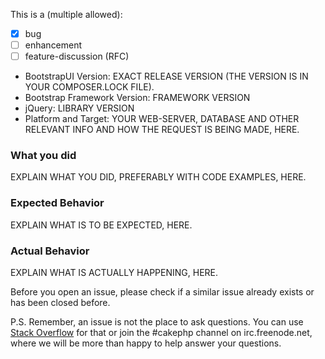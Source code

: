 This is a (multiple allowed):
- [x] bug
- [ ] enhancement
- [ ] feature-discussion (RFC)

* BootstrapUI Version: EXACT RELEASE VERSION (THE VERSION IS IN YOUR COMPOSER.LOCK FILE).
* Bootstrap Framework Version: FRAMEWORK VERSION
* jQuery: LIBRARY VERSION
* Platform and Target: YOUR WEB-SERVER, DATABASE AND OTHER RELEVANT INFO AND HOW THE REQUEST IS BEING MADE, HERE.

### What you did
EXPLAIN WHAT YOU DID, PREFERABLY WITH CODE EXAMPLES, HERE.

### Expected Behavior
EXPLAIN WHAT IS TO BE EXPECTED, HERE.

### Actual Behavior
EXPLAIN WHAT IS ACTUALLY HAPPENING, HERE.

Before you open an issue, please check if a similar issue already exists or has been closed before.

P.S. Remember, an issue is not the place to ask questions. You can use [Stack Overflow](http://stackoverflow.com/questions/tagged/cakephp)
for that or join the #cakephp channel on irc.freenode.net, where we will be more
than happy to help answer your questions.
